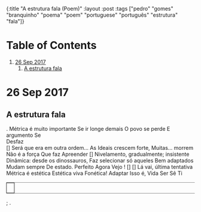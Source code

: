 {:title "A estrutura fala (Poem)"
 :layout :post
 :tags  ["pedro" "gomes" "branquinho" "poema" "poem" "portuguese" "português" "estrutura" "fala"]}

# Table of Contents

1.  [26 Sep 2017](#org90b76b0)
    1.  [A estrutura fala](#orgf7e3571)


<a id="org90b76b0"></a>

# 26 Sep 2017


<a id="orgf7e3571"></a>

## A estrutura fala

.
Métrica é muito importante 
Se ir longe demais 
O povo se perde 
E argumento 
Se         
Desfaz        
[]
Será que era em outra ordem&#x2026;
As Ideais crescem forte, 
Muitas&#x2026; morrem 
Não é a força 
Que faz 
Apreender
[] 
Nivelamento, gradualmente; insistente
Dinâmica: desde os dinossauros,
Faz selecionar só aqueles
Bem adaptados 
Mudam sempre 
De estado.
Perfeito
Agora
Vejo
!
[]
[]
Lá vai, última tentativa
Métrica é estética
Estética viva
Fonética!
Adaptar
Isso é,
Vida
Ser
Sê
Ti

<table border="2" cellspacing="0" cellpadding="6" rules="groups" frame="hsides">


<colgroup>
<col  class="org-left" />
</colgroup>
<tbody>
<tr>
<td class="org-left">&#xa0;</td>
</tr>
</tbody>
</table>

;
.

